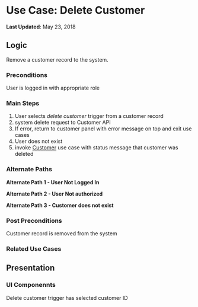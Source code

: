 # Use Case: Delete Customer
**Last Updated**: May 23, 2018

## Logic
Remove a customer record to the system.

### Preconditions
User is logged in with appropriate role

### Main Steps

1. User selects *delete customer* trigger from a customer record
2. system delete request to Customer API
  1. If error, return to customer panel with error message on top and exit use cases
  2. User does not exist
3. invoke [Customer](Customer.md) use case with status message that customer was deleted

### Alternate Paths

**Alternate Path 1 - User Not Logged In**

**Alternate Path 2 - User Not authorized**

**Alternate Path 3 - Customer does not exist**

### Post Preconditions

Customer record is removed from the system

### Related Use Cases


## Presentation



### UI Componennts

Delete customer trigger has selected customer ID
